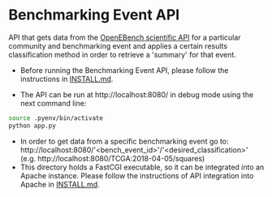 # Benchmarking Event API

API that gets data from the [OpenEBench scientific API](https://openebench.bsc.es/api/scientific/Community.html) for a particular community and benchmarking event and applies a certain results classification method in order to retrieve a 'summary' for that event.
* Before running the Benchmarking Event API, please follow the instructions in [INSTALL.md](INSTALL.md).


* The API can be run at http://localhost:8080/ in debug mode using the next command line:
```bash
source .pyenv/bin/activate
python app.py
```
* In order to get data from a specific benchmarking event go to: http://localhost:8080/'<bench_event_id>'/'<desired_classification>' (e.g. http://localhost:8080/TCGA:2018-04-05/squares)
* This directory holds a FastCGI executable, so it can be integrated into an Apache instance. Please follow the instructions of API integration into Apache in [INSTALL.md](INSTALL.md). 
